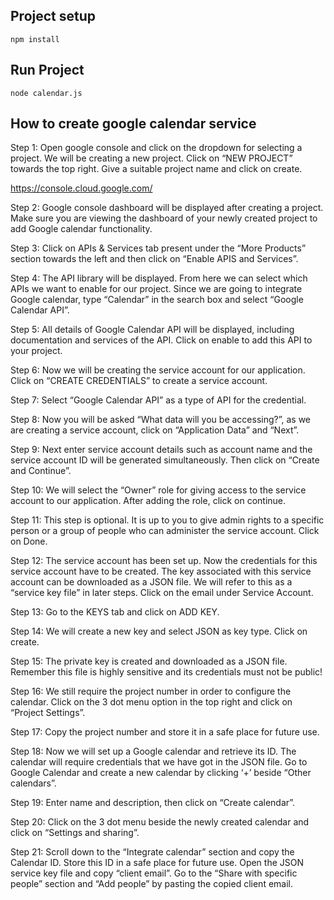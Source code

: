 ## Project setup
```
npm install
```
## Run Project
```
node calendar.js
```
## How to create google calendar service

Step 1: Open google console and click on the dropdown for selecting a project. We will be creating a new project. Click on “NEW PROJECT” towards the top right. Give a suitable project name and click on create.

https://console.cloud.google.com/

Step 2: Google console dashboard will be displayed after creating a project. Make sure you are viewing the dashboard of your newly created project to add Google calendar functionality.

Step 3:  Click on APIs & Services tab present under the “More Products” section towards the left and then click on “Enable APIS and Services”.

Step 4:  The API library will be displayed. From here we can select which APIs we want to enable for our project. Since we are going to integrate Google calendar, type “Calendar” in the search box and select “Google Calendar API”.

Step 5:  All details of Google Calendar API will be displayed, including documentation and services of the API. Click on enable to add this API to your project.

Step 6:  Now we will be creating the service account for our application. Click on “CREATE CREDENTIALS” to create a service account.

Step 7: Select “Google Calendar API” as a type of API for the credential.

Step 8: Now you will be asked “What data will you be accessing?”, as we are creating a service account, click on “Application Data” and “Next”.

Step 9:  Next enter service account details such as account name and the service account ID will be generated simultaneously. Then click on “Create and Continue”.

Step 10:  We will select the “Owner” role for giving access to the service account to our application. After adding the role, click on continue.

Step 11:  This step is optional. It is up to you to give admin rights to a specific person or a group of people who can administer the service account. Click on Done.

Step 12:  The service account has been set up. Now the credentials for this service account have to be created. The key associated with this service account can be downloaded as a JSON file. We will refer to this as a “service key file” in later steps. Click on the email under Service Account.

Step 13:  Go to the KEYS tab and click on ADD KEY.

Step 14:  We will create a new key and select JSON as key type. Click on create.

Step 15: The private key is created and downloaded as a JSON file. Remember this file is highly sensitive and its credentials must not be public!

Step 16:  We still require the project number in order to configure the calendar. Click on the 3 dot menu option in the top right and click on “Project Settings”.

Step 17:  Copy the project number and store it in a safe place for future use.

Step 18: Now we will set up a Google calendar and retrieve its ID. The calendar will require credentials that we have got in the JSON file. Go to Google Calendar and create a new calendar by clicking ‘+’ beside “Other calendars”.

Step 19:  Enter name and description, then click on “Create calendar”.

Step 20:  Click on the 3 dot menu beside the newly created calendar and click on “Settings and sharing”.

Step 21:  Scroll down to the “Integrate calendar” section and copy the Calendar ID. Store this ID in a safe place for future use. Open the JSON service key file and copy “client email”. Go to the “Share with specific people” section and “Add people” by pasting the copied client email.
